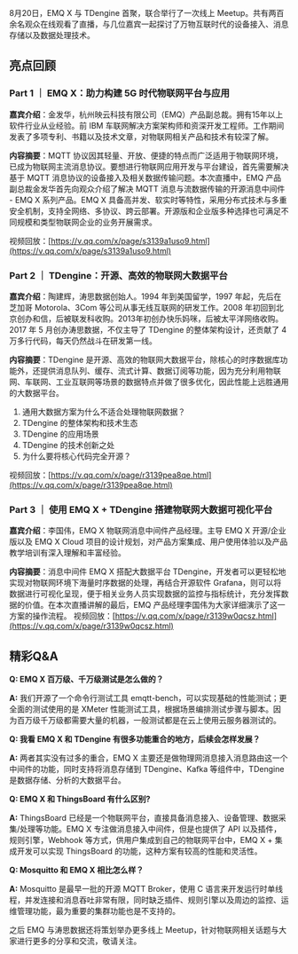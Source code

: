 

8月20日，EMQ X 与 TDengine 首聚，联合举行了一次线上 Meetup。共有两百余名观众在线观看了直播，与几位嘉宾一起探讨了万物互联时代的设备接入、消息存储以及数据处理技术。


## 亮点回顾


### Part 1 ｜ EMQ X：助力构建 5G 时代物联网平台与应用

**嘉宾介绍**：金发华，杭州映云科技有限公司（EMQ）产品副总裁。拥有15年以上软件行业从业经验。前 IBM 车联网解决方案架构师和资深开发工程师。工作期间发表了多项专利、书籍以及技术文章，对物联网相关产品和技术有较深了解。

**内容摘要**：MQTT 协议因其轻量、开放、便捷的特点而广泛适用于物联网环境，已成为物联网主流消息协议。要想进行物联网应用开发与平台建设，首先需要解决基于 MQTT 消息协议的设备接入及相关数据传输问题。本次直播中，EMQ 产品副总裁金发华首先向观众介绍了解决 MQTT 消息与流数据传输的开源消息中间件 - EMQ X 系列产品。EMQ X 具备高并发、软实时等特性，采用分布式技术与多重安全机制，支持全网络、多协议、跨云部署。开源版和企业版多种选择也可满足不同规模和类型物联网企业的业务开展需求。

视频回放：[https://v.qq.com/x/page/s3139a1uso9.html](https://v.qq.com/x/page/s3139a1uso9.html)


### Part 2  ｜ TDengine：开源、高效的物联网大数据平台

**嘉宾介绍**：陶建辉，涛思数据创始人。1994 年到美国留学，1997 年起，先后在芝加哥 Motorola、3Com 等公司从事无线互联网的研发工作。2008 年初回到北京创办和信，后被联发科收购。2013年初创办快乐妈咪，后被太平洋网络收购。2017 年 5 月创办涛思数据，不仅主导了 TDengine 的整体架构设计，还贡献了 4 万多行代码，每天仍然战斗在研发第一线。

**内容摘要**：TDengine 是开源、高效的物联网大数据平台，除核心的时序数据库功能外，还提供消息队列、缓存、流式计算、数据订阅等功能，因为充分利用物联网、车联网、工业互联网等场景的数据特点并做了很多优化，因此性能上远胜通用的大数据平台。

1. 通用大数据方案为什么不适合处理物联网数据？
1. TDengine 的整体架构和技术生态
1. TDengine 的应用场景
1. TDengine 的技术创新之处
1. 为什么要将核心代码完全开源？

视频回放：[https://v.qq.com/x/page/r3139pea8qe.html](https://v.qq.com/x/page/r3139pea8qe.html)


### Part 3  ｜ 使用 EMQ X + TDengine 搭建物联网大数据可视化平台

**嘉宾介绍**：李国伟，EMQ X 物联网消息中间件产品经理。主导 EMQ X 开源/企业版以及 EMQ X Cloud 项目的设计规划，对产品方案集成、用户使用体验以及产品教学培训有深入理解和丰富经验。

**内容摘要**：消息中间件 EMQ X 搭配大数据平台 TDengine，开发者可以更轻松地实现对物联网环境下海量时序数据的处理，再结合开源软件 Grafana，则可以将数据进行可视化呈现，便于相关业务人员实现数据的监控与指标统计，充分发挥数据的价值。在本次直播讲解的最后，EMQ 产品经理李国伟为大家详细演示了这一方案的操作流程。
视频回放：[https://v.qq.com/x/page/r3139w0qcsz.html](https://v.qq.com/x/page/r3139w0qcsz.html)


## 精彩Q&A

**Q: EMQ X 百万级、千万级测试是怎么做的？**

**A:** 我们开源了一个命令行测试工具 emqtt-bench，可以实现基础的性能测试；更全面的测试使用的是 XMeter 性能测试工具，根据场景编排测试步骤与脚本。因为百万级千万级都需要大量的机器，一般测试都是在云上使用云服务器测试的。

**Q: 我看 EMQ X 和 TDengine 有很多功能重合的地方，后续会怎样发展？**

**A:** 两者其实没有过多的重合，EMQ X 主要还是做物理网消息接入消息路由这一个中间件的功能，同时支持将消息存储到 TDengine、Kafka 等组件中，TDengine 是数据存储、分析的大数据平台。

**Q: EMQ X 和 ThingsBoard 有什么区别?**

**A:** ThingsBoard 已经是一个物联网平台，直接具备消息接入、设备管理、数据采集/处理等功能。EMQ X 专注做消息接入中间件，但是也提供了 API 以及插件，规则引擎，Webhook 等方式，供用户集成到自己的物联网平台中，EMQ X + 集成开发可以实现 ThingsBoard 的功能，这种方案有较高的性能和灵活性。

**Q: Mosquitto 和 EMQ X 相比怎么样？**

**A:** Mosquitto 是最早一批的开源 MQTT Broker，使用 C 语言来开发运行时单线程，并发连接和消息吞吐非常有限，同时缺乏插件、规则引擎以及周边的监控、运维管理功能，最为重要的集群功能也是不支持的。

之后 EMQ 与涛思数据还将策划举办更多线上 Meetup，针对物联网相关话题与大家进行更多的分享和交流，敬请关注。